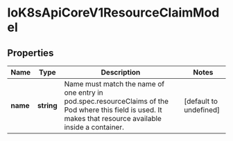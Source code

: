 # IoK8sApiCoreV1ResourceClaimModel

## Properties

Name | Type | Description | Notes
------------ | ------------- | ------------- | -------------
**name** | **string** | Name must match the name of one entry in pod.spec.resourceClaims of the Pod where this field is used. It makes that resource available inside a container. | [default to undefined]


